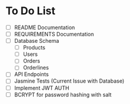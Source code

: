 # To Do List
- [ ] README Documentation
- [ ] REQUIREMENTS Documentation
- [ ] Database Schema
  - [ ] Products
  - [ ] Users
  - [ ] Orders
  - [ ] Orderlines
- [ ] API Endpoints
- [ ] Jasmine Tests (Current Issue with Database)
- [ ] Implement JWT AUTH
- [ ] BCRYPT for password hashing with salt